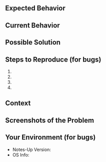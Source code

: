 <!--- Thank you for making a bug repport! This allows us to make the app even better. -->
<!--- Filling out the folowing information will help us reproduce and fix the problem faster. -->

## Expected Behavior
<!--- If you're describing a bug, tell us what should happen -->
<!--- If you're suggesting a change/improvement, tell us how it should work -->

## Current Behavior
<!--- If describing a bug, tell us what happens instead of the expected behavior -->
<!--- If suggesting a change/improvement, explain the difference from current behavior -->

## Possible Solution
<!--- Not obligatory, but suggest a fix/reason for the bug, -->
<!--- or ideas how to implement the addition or change -->

## Steps to Reproduce (for bugs)
<!--- Help us reproduce the issue by providing us a set of steps to reproduce this bug -->
1.
2.
3.
4.

## Context
<!--- How has this issue affected you? What are you trying to accomplish? -->
<!--- Providing context helps us come up with a solution that is most useful in the real world -->
<!--- If you have a terminal output you can share with us that would also be great! -->

<!--- To get debug messages: G_MESSAGES_DEBUG=all com.github.philip-scott.notes-up -->

## Screenshots of the Problem
<!--- If you can show us a screenshot of the issue, this is the space for it! -->
<!--- If you're suggesting a feature and can give us a mockup, that would also be great! -->

## Your Environment (for bugs)
<!--- Include as many relevant details about the environment you experienced the bug in -->
<!--- If you can also run the folowing command and put the output here, that would be super helpful!  -->
<!---                   uname -a && cat /etc/os-release          -->

- Notes-Up Version: <!-- From Release, or Commit if compiled from source -->
- OS Info:
